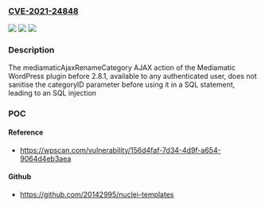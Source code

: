 ### [CVE-2021-24848](https://cve.mitre.org/cgi-bin/cvename.cgi?name=CVE-2021-24848)
![](https://img.shields.io/static/v1?label=Product&message=Mediamatic%20%E2%80%93%20Media%20Library%20Folders&color=blue)
![](https://img.shields.io/static/v1?label=Version&message=2.8.1%3C%202.8.1%20&color=brighgreen)
![](https://img.shields.io/static/v1?label=Vulnerability&message=CWE-89%20SQL%20Injection&color=brighgreen)

### Description

The mediamaticAjaxRenameCategory AJAX action of the Mediamatic WordPress plugin before 2.8.1, available to any authenticated user, does not sanitise the categoryID parameter before using it in a SQL statement, leading to an SQL injection

### POC

#### Reference
- https://wpscan.com/vulnerability/156d4faf-7d34-4d9f-a654-9064d4eb3aea

#### Github
- https://github.com/20142995/nuclei-templates

